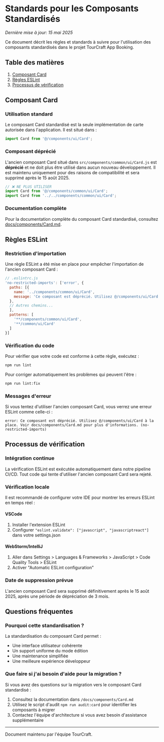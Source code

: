 # Standards pour les Composants Standardisés

*Dernière mise à jour: 15 mai 2025*

Ce document décrit les règles et standards à suivre pour l'utilisation des composants standardisés dans le projet TourCraft App Booking.

## Table des matières

1. [Composant Card](#composant-card)
2. [Règles ESLint](#règles-eslint)
3. [Processus de vérification](#processus-de-vérification)

## Composant Card

### Utilisation standard

Le composant Card standardisé est la seule implémentation de carte autorisée dans l'application. Il est situé dans :

```javascript
import Card from '@/components/ui/Card';
```

### Composant déprécié

L'ancien composant Card situé dans `src/components/common/ui/Card.js` est **déprécié** et ne doit plus être utilisé dans aucun nouveau développement. Il est maintenu uniquement pour des raisons de compatibilité et sera supprimé après le 15 août 2025.

```javascript
// ❌ NE PLUS UTILISER
import Card from '@/components/common/ui/Card';
import Card from '../../components/common/ui/Card';
```

### Documentation complète

Pour la documentation complète du composant Card standardisé, consultez [docs/components/Card.md](/docs/components/Card.md).

## Règles ESLint

### Restriction d'importation

Une règle ESLint a été mise en place pour empêcher l'importation de l'ancien composant Card :

```javascript
// .eslintrc.js
'no-restricted-imports': ['error', {
  paths: [{
    name: '../components/common/ui/Card',
    message: 'Ce composant est déprécié. Utilisez @/components/ui/Card à la place.'
  },
  // Autres chemins...
  ],
  patterns: [
    '**/components/common/ui/Card',
    '**/common/ui/Card'
  ]
}]
```

### Vérification du code

Pour vérifier que votre code est conforme à cette règle, exécutez :

```bash
npm run lint
```

Pour corriger automatiquement les problèmes qui peuvent l'être :

```bash
npm run lint:fix
```

### Messages d'erreur

Si vous tentez d'utiliser l'ancien composant Card, vous verrez une erreur ESLint comme celle-ci :

```
error: Ce composant est déprécié. Utilisez @/components/ui/Card à la place. Voir docs/components/Card.md pour plus d'informations. (no-restricted-imports)
```

## Processus de vérification

### Intégration continue

La vérification ESLint est exécutée automatiquement dans notre pipeline CI/CD. Tout code qui tente d'utiliser l'ancien composant Card sera rejeté.

### Vérification locale

Il est recommandé de configurer votre IDE pour montrer les erreurs ESLint en temps réel :

#### VSCode

1. Installer l'extension ESLint
2. Configurer `"eslint.validate": ["javascript", "javascriptreact"]` dans votre settings.json

#### WebStorm/IntelliJ

1. Aller dans Settings > Languages & Frameworks > JavaScript > Code Quality Tools > ESLint
2. Activer "Automatic ESLint configuration"

### Date de suppression prévue

L'ancien composant Card sera supprimé définitivement après le 15 août 2025, après une période de dépréciation de 3 mois.

## Questions fréquentes

### Pourquoi cette standardisation ?

La standardisation du composant Card permet :
- Une interface utilisateur cohérente
- Un support uniforme du mode édition
- Une maintenance simplifiée
- Une meilleure expérience développeur

### Que faire si j'ai besoin d'aide pour la migration ?

Si vous avez des questions sur la migration vers le composant Card standardisé :
1. Consultez la documentation dans `/docs/components/Card.md`
2. Utilisez le script d'audit `npm run audit:card` pour identifier les composants à migrer
3. Contactez l'équipe d'architecture si vous avez besoin d'assistance supplémentaire

---

Document maintenu par l'équipe TourCraft.